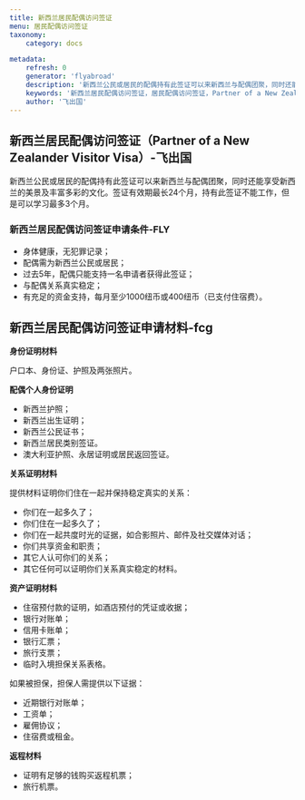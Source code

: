 ```yaml
---
title: 新西兰居民配偶访问签证
menu: 居民配偶访问签证
taxonomy:
    category: docs

metadata:
    refresh: 0
    generator: 'flyabroad'
    description: '新西兰公民或居民的配偶持有此签证可以来新西兰与配偶团聚，同时还能享受新西兰的美景及丰富多彩的文化。签证有效期最长24个月，持有此签证不能工作，但是可以学习最多3个月。'
    keywords: '新西兰居民配偶访问签证，居民配偶访问签证，Partner of a New Zealander Visitor Visa'
    author: '飞出国'
---
```


## 新西兰居民配偶访问签证（Partner of a New Zealander Visitor Visa）-飞出国

新西兰公民或居民的配偶持有此签证可以来新西兰与配偶团聚，同时还能享受新西兰的美景及丰富多彩的文化。签证有效期最长24个月，持有此签证不能工作，但是可以学习最多3个月。

### 新西兰居民配偶访问签证申请条件-FLY

* 身体健康，无犯罪记录；
* 配偶需为新西兰公民或居民；
* 过去5年，配偶只能支持一名申请者获得此签证；
* 与配偶关系真实稳定；
* 有充足的资金支持，每月至少1000纽币或400纽币（已支付住宿费）。

## 新西兰居民配偶访问签证申请材料-fcg

**身份证明材料**

户口本、身份证、护照及两张照片。

**配偶个人身份证明**

* 新西兰护照；
* 新西兰出生证明；
* 新西兰公民证书；
* 新西兰居民类别签证。
* 澳大利亚护照、永居证明或居民返回签证。

**关系证明材料**

提供材料证明你们住在一起并保持稳定真实的关系：

* 你们在一起多久了；
* 你们住在一起多久了；
* 你们在一起共度时光的证据，如合影照片、邮件及社交媒体对话；
* 你们共享资金和职责；
* 其它人认可你们的关系；
* 其它任何可以证明你们关系真实稳定的材料。

**资产证明材料**

* 住宿预付款的证明，如酒店预付的凭证或收据；
* 银行对账单；
* 信用卡账单；
* 银行汇票；
* 旅行支票；
* 临时入境担保关系表格。

如果被担保，担保人需提供以下证据：

* 近期银行对账单；
* 工资单；
* 雇佣协议；
* 住宿费或租金。

**返程材料**

* 证明有足够的钱购买返程机票；
* 旅行机票。




